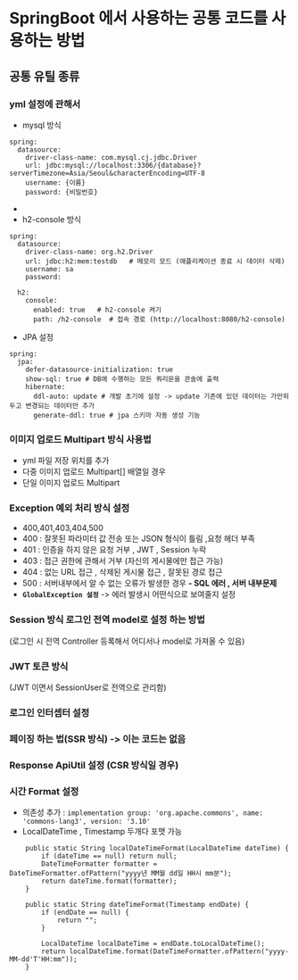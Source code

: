 # SpringBoot 에서 사용하는 공통 코드를 사용하는 방법

## 공통 유틸 종류 

### yml 설정에 관해서 
- mysql 방식
```
spring:
  datasource:
    driver-class-name: com.mysql.cj.jdbc.Driver
    url: jdbc:mysql://localhost:3306/{database}?serverTimezone=Asia/Seoul&characterEncoding=UTF-8
    username: {이름}
    password: {비밀번호}
```
- 
- h2-console 방식
```
spring:
  datasource:
    driver-class-name: org.h2.Driver
    url: jdbc:h2:mem:testdb   # 메모리 모드 (애플리케이션 종료 시 데이터 삭제)
    username: sa
    password: 

  h2:
    console:
      enabled: true   # h2-console 켜기
      path: /h2-console  # 접속 경로 (http://localhost:8080/h2-console)
```

- JPA 설정 
```
spring:
  jpa:
    defer-datasource-initialization: true
    show-sql: true # DB에 수행하는 모든 쿼리문을 콘솔에 출력
    hibernate:
      ddl-auto: update # 개발 초기에 설정 -> update 기존에 있던 데이터는 가만히 두고 변경되는 데이터만 추가 
      generate-ddl: true # jpa 스키마 자동 생성 기능 
```

### 이미지 업로드 Multipart 방식 사용법
- yml 파일 저장 위치를 추가 
- 다중 이미지 업로드 Multipart[] 배열일 경우 
- 단일 이미지 업로드 Multipart

### Exception 예외 처리 방식 설정 
- 400,401,403,404,500
- 400 : 잘못된 파라미터 값 전송 또는 JSON 형식이 틀림 ,요청 헤더 부족
- 401 : 인증을 하지 않은 요청 거부 , JWT , Session 누락
- 403 : 접근 권한에 관해서 거부 (자신의 게시물에만 접근 가능)
- 404 : 없는 URL 접근 , 삭제된 게시물 접근 , 잘못된 경로 접근
- 500 : 서버내부에서 알 수 없는 오류가 발생한 경우
  **- SQL 에러 , 서버 내부문제**
- **`GlobalException 설정`** -> 에러 발생시 어떤식으로 보여줄지 설정

### Session 방식 로그인 전역 model로 설정 하는 방법
(로그인 시 전역 Controller 등록해서 어디서나 model로 가져올 수 있음)

### JWT 토큰 방식
(JWT 이면서 SessionUser로 전역으로 관리함)

### 로그인 인터셉터 설정 

### 페이징 하는 법(SSR 방식) -> 이는 코드는 없음 

### Response ApiUtil 설정 (CSR 방식일 경우)

### 시간 Format 설정
- 의존성 추가 : `implementation group: 'org.apache.commons', name: 'commons-lang3', version: '3.10'`
- LocalDateTime , Timestamp 두개다 포맷 가능
```
    public static String localDateTimeFormat(LocalDateTime dateTime) {
        if (dateTime == null) return null;
        DateTimeFormatter formatter = DateTimeFormatter.ofPattern("yyyy년 MM월 dd일 HH시 mm분");
        return dateTime.format(formatter);
    }

    public static String dateTimeFormat(Timestamp endDate) {
        if (endDate == null) {
            return "";
        }

        LocalDateTime localDateTime = endDate.toLocalDateTime();
        return localDateTime.format(DateTimeFormatter.ofPattern("yyyy-MM-dd'T'HH:mm"));
    }
```
